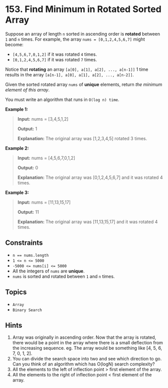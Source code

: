 # 153. Find Minimum in Rotated Sorted Array

Suppose an array of length `n` sorted in ascending order is **rotated** between `1` and `n` times. For example, the array `nums = [0,1,2,4,5,6,7]` might become:

* `[4,5,6,7,0,1,2]` if it was rotated `4` times.
* `[0,1,2,4,5,6,7]` if it was rotated `7` times.

Notice that **rotating** an array `[a[0], a[1], a[2], ..., a[n-1]]` 1 time results in the array `[a[n-1], a[0], a[1], a[2], ..., a[n-2]]`.

Given the sorted rotated array `nums` of **unique** elements, return _the minimum element of this array_.

You must write an algorithm that runs in `O(log n) time`.

**Example 1:**

> **Input:** nums = \[3,4,5,1,2\]
>
> **Output:** 1
>
> **Explanation:** The original array was \[1,2,3,4,5\] rotated 3 times.

**Example 2:**

> **Input:** nums = \[4,5,6,7,0,1,2\]
>
> **Output:** 0
>
> **Explanation:** The original array was \[0,1,2,4,5,6,7\] and it was rotated 4 times.

**Example 3:**

> **Input:** nums = \[11,13,15,17\]
>
> **Output:** 11
>
> **Explanation:** The original array was \[11,13,15,17\] and it was rotated 4 times.

## Constraints

* `n == nums.length`
* `1 <= n <= 5000`
* `-5000 <= nums[i] <= 5000`
* All the integers of `nums` are **unique**.
* `nums` is sorted and rotated between `1` and `n` times.

## Topics

* `Array`
* `Binary Search`

## Hints

1. Array was originally in ascending order. Now that the array is rotated, there would be a point in the array where there is a small deflection from the increasing sequence. eg. The array would be something like \[4, 5, 6, 7, 0, 1, 2\].
2. You can divide the search space into two and see which direction to go. Can you think of an algorithm which has O(logN) search complexity?
3. All the elements to the left of inflection point > first element of the array.
4. All the elements to the right of inflection point < first element of the array.
